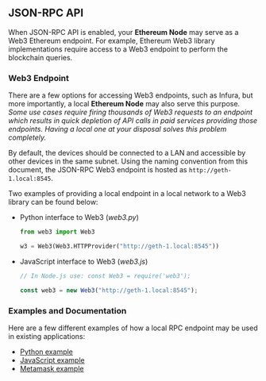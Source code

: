 ## JSON-RPC API
When JSON-RPC API is enabled, your **Ethereum Node** may serve as a Web3 Ethereum endpoint. For example, Ethereum Web3 library implementations require access to a Web3 endpoint to perform the blockchain queries.

### Web3 Endpoint
There are a few options for accessing Web3 endpoints, such as Infura, but more importantly, a local **Ethereum Node** may also serve this purpose. _Some use cases require firing thousands of Web3 requests to an endpoint which results in quick depletion of API calls in paid services providing those endpoints. Having a local one at your disposal solves this problem completely._

By default, the devices should be connected to a LAN and accessible by other devices in the same subnet. Using the naming convention from this document, the JSON-RPC Web3 endpoint is hosted as `http://geth-1.local:8545`.

Two examples of providing a local endpoint in a local network to a Web3 library can be found below:
- Python interface to Web3 (_web3.py_)
  ```python
  from web3 import Web3
  
  w3 = Web3(Web3.HTTPProvider("http://geth-1.local:8545"))
  ```
- JavaScript interface to Web3 (_web3.js_)
  ```js
  // In Node.js use: const Web3 = require('web3');
  
  const web3 = new Web3("http://geth-1.local:8545");
  ```

### Examples and Documentation
Here are a few different examples of how a local RPC endpoint may be used in existing applications:
- [Python example](https://web3py.readthedocs.io/en/stable/providers.html#httpprovider)
- [JavaScript example](https://www.quicknode.com/guides/ethereum-development/getting-started/connecting-to-blockchains/how-to-connect-to-ethereum-network-with-web3js#connecting-via-web3)
- [Metamask example](https://support.metamask.io/hc/en-us/articles/360015290012-Using-a-local-node)
